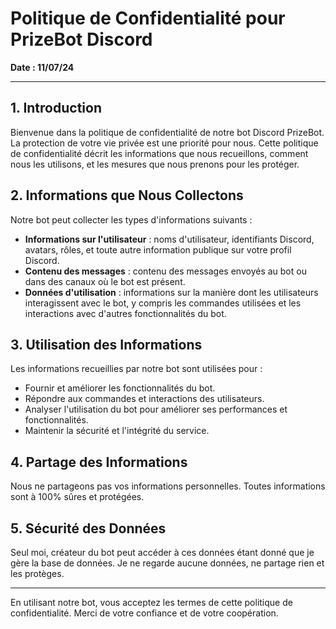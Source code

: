 # Politique de Confidentialité pour PrizeBot Discord

**Date : 11/07/24**

---

## 1. Introduction

Bienvenue dans la politique de confidentialité de notre bot Discord PrizeBot. La protection de votre vie privée est une priorité pour nous. Cette politique de confidentialité décrit les informations que nous recueillons, comment nous les utilisons, et les mesures que nous prenons pour les protéger.

## 2. Informations que Nous Collectons

Notre bot peut collecter les types d'informations suivants :

- **Informations sur l'utilisateur** : noms d'utilisateur, identifiants Discord, avatars, rôles, et toute autre information publique sur votre profil Discord.
- **Contenu des messages** : contenu des messages envoyés au bot ou dans des canaux où le bot est présent.
- **Données d'utilisation** : informations sur la manière dont les utilisateurs interagissent avec le bot, y compris les commandes utilisées et les interactions avec d'autres fonctionnalités du bot.

## 3. Utilisation des Informations

Les informations recueillies par notre bot sont utilisées pour :

- Fournir et améliorer les fonctionnalités du bot.
- Répondre aux commandes et interactions des utilisateurs.
- Analyser l'utilisation du bot pour améliorer ses performances et fonctionnalités.
- Maintenir la sécurité et l'intégrité du service.

## 4. Partage des Informations

Nous ne partageons pas vos informations personnelles. Toutes informations sont à 100% sûres et protégées.

## 5. Sécurité des Données

Seul moi, créateur du bot peut accéder à ces données étant donné que je gère la base de données. Je ne regarde aucune données, ne partage rien et les protèges.

---

En utilisant notre bot, vous acceptez les termes de cette politique de confidentialité. Merci de votre confiance et de votre coopération.
